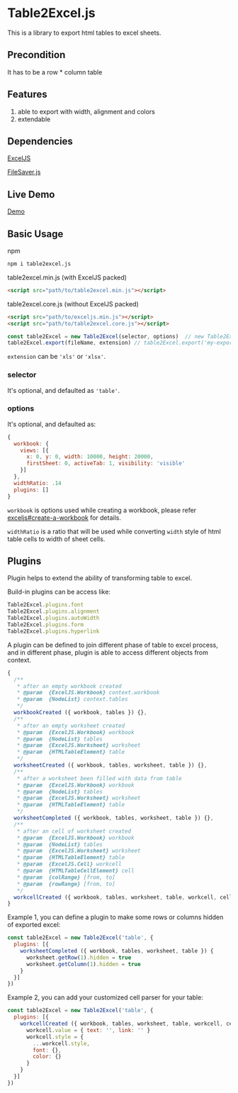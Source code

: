 # Table2Excel.js

This is a library to export html tables to excel sheets.

## Precondition

It has to be a row * column table

## Features

1. able to export with width, alignment and colors
2. extendable

## Dependencies

[ExcelJS](https://github.com/guyonroche/exceljs)

[FileSaver.js](https://github.com/eligrey/FileSaver.js)

## Live Demo

[Demo](https://jackgit.github.io/table2excel.js/index.html)

## Basic Usage

npm

```bash
npm i table2excel.js
```

table2excel.min.js (with ExcelJS packed)

```html
<script src="path/to/table2excel.min.js"></script>
```

table2excel.core.js (without ExcelJS packed)

```html
<script src="path/to/exceljs.min.js"></script>
<script src="path/to/table2excel.core.js"></script>
```

```js
const table2Excel = new Table2Excel(selector, options)  // new Table2Excel('table')
table2Excel.export(fileName, extension) // table2Excel.export('my-exported-table', 'xlsx')
```

`extension` can be `'xls'` or `'xlsx'`.

### selector

It's optional, and defaulted as `'table'`.

### options

It's optional, and defaulted as:

```js
{
  workbook: {
    views: [{
      x: 0, y: 0, width: 10000, height: 20000,
      firstSheet: 0, activeTab: 1, visibility: 'visible'
    }]
  },
  widthRatio: .14
  plugins: []
}
```

`workbook` is options used while creating a workbook, please refer [exceljs#create-a-workbook](https://github.com/guyonroche/exceljs#create-a-workbook) for details.

`widthRatio` is a ratio that will be used while converting `width` style of html table cells to width of sheet cells.

## Plugins

Plugin helps to extend the ability of transforming table to excel.

Build-in plugins can be access like:

```js
Table2Excel.plugins.font
Table2Excel.plugins.alignment
Table2Excel.plugins.autoWidth
Table2Excel.plugins.form
Table2Excel.plugins.hyperlink
```

A plugin can be defined to join different phase of table to excel process, and in different phase, plugin is able to access different objects from context.

```js
{
  /**
   * after an empty workbook created
   * @param  {ExcelJS.Workbook} context.workbook
   * @param  {NodeList} context.tables   
   */
  workbookCreated ({ workbook, tables }) {},
  /**
   * after an empty worksheet created
   * @param  {ExcelJS.Workbook} workbook
   * @param  {NodeList} tables
   * @param  {ExcelJS.Worksheet} worksheet
   * @param  {HTMLTableElement} table
   */
  worksheetCreated ({ workbook, tables, worksheet, table }) {},
  /**
   * after a worksheet been filled with data from table
   * @param  {ExcelJS.Workbook} workbook
   * @param  {NodeList} tables
   * @param  {ExcelJS.Worksheet} worksheet
   * @param  {HTMLTableElement} table
   */
  worksheetCompleted ({ workbook, tables, worksheet, table }) {},
  /**
   * after an cell of worksheet created
   * @param  {ExcelJS.Workbook} workbook
   * @param  {NodeList} tables
   * @param  {ExcelJS.Worksheet} worksheet
   * @param  {HTMLTableElement} table
   * @param  {ExcelJS.Cell} workcell
   * @param  {HTMLTableCellElement} cell
   * @param  {colRange} [from, to]
   * @param  {rowRange} [from, to]
   */
  workcellCreated ({ workbook, tables, worksheet, table, workcell, cell, cellStyle, colRange, rowRange }) {}
}
```


Example 1, you can define a plugin to make some rows or columns hidden of exported excel:

```js
const table2Excel = new Table2Excel('table', {
  plugins: [{
    worksheetCompleted ({ workbook, tables, worksheet, table }) {
      worksheet.getRow(1).hidden = true
      worksheet.getColumn(1).hidden = true
    }
  }]
})
```

Example 2, you can add your customized cell parser for your table:

```js
const table2Excel = new Table2Excel('table', {
  plugins: [{
    workcellCreated ({ workbook, tables, worksheet, table, workcell, cell }) {
      workcell.value = { text: '', link: '' }
      workcell.style = {
        ...workcell.style,
        font: {},
        color: {}
      }
    }
  }]
})
```
